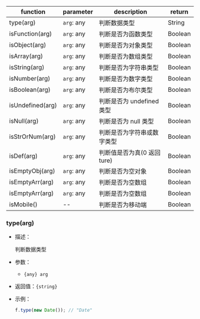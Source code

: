 | function         | parameter  | description                 | return  |
| ---------------- | ---------- | --------------------------- | ------- |
| type(arg)        | `arg`: any | 判断数据类型                | String  |
| isFunction(arg)  | `arg`: any | 判断是否为函数类型          | Boolean |
| isObject(arg)    | `arg`: any | 判断是否为对象类型          | Boolean |
| isArray(arg)     | `arg`: any | 判断是否为数组类型          | Boolean |
| isString(arg)    | `arg`: any | 判断是否为字符串类型        | Boolean |
| isNumber(arg)    | `arg`: any | 判断是否为数字类型          | Boolean |
| isBoolean(arg)   | `arg`: any | 判断是否为布尔类型          | Boolean |
| isUndefined(arg) | `arg`: any | 判断是否为 undefined 类型   | Boolean |
| isNull(arg)      | `arg`: any | 判断是否为 null 类型        | Boolean |
| isStrOrNum(arg)  | `arg`: any | 判断是否为字符串或数字类型  | Boolean |
| isDef(arg)       | `arg`: any | 判断值是否为真(0 返回 ture) | Boolean |
| isEmptyObj(arg)  | `arg`: any | 判断是否为空对象            | Boolean |
| isEmptyArr(arg)  | `arg`: any | 判断是否为空数组            | Boolean |
| isEmptyArr(arg)  | `arg`: any | 判断是否为空数组            | Boolean |
| isMobile()       | --         | 判断是否为移动端            | Boolean |

### type(arg)
- 描述：
  
  判断数据类型

- 参数：

  - `{any} arg`

- 返回值：`{string}`

- 示例：
  ```js
  f.type(new Date()); // "Date"
  ```

